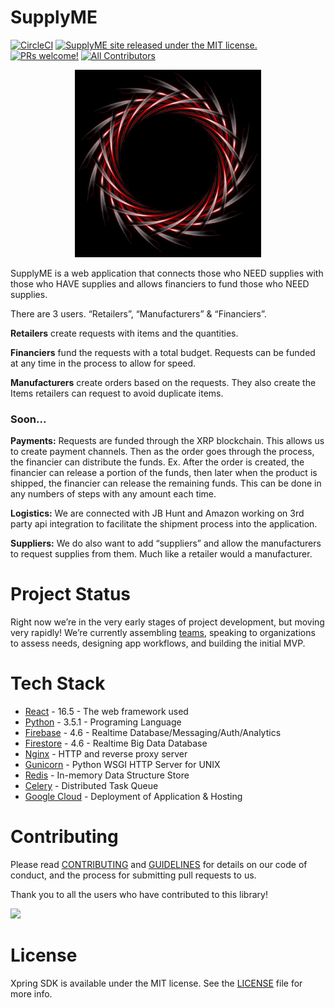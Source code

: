 # SupplyME

[![CircleCI](https://circleci.com/gh/CASL-AE/supplyme-admin.svg?style=svg&circle-token=96cba64460e7ac5f2a898d06b3755b6fb9e599bc)](https://circleci.com/gh/CASL-AE/supplyme-admin)
[![SupplyME site released under the MIT license.](https://img.shields.io/badge/license-MIT-blue.svg)](./LICENSE)
[![PRs welcome!](https://img.shields.io/badge/PRs-welcome-brightgreen.svg)](./CONTRIBUTING.md)
[![All Contributors](https://img.shields.io/badge/all_contributors-1-blue.svg?style=flat-square)](#contributors-)


<p align="center">
  <img height="300px" width="auto" src="public/www/images/logo.png">
</p>

SupplyME is a web application that connects those who NEED supplies with those who HAVE supplies and allows financiers to fund those who NEED supplies.

There are 3 users. “Retailers”, “Manufacturers” & “Financiers”.

**Retailers** create requests with items and the quantities.

**Financiers** fund the requests with a total budget. Requests can be funded at any time in the process to allow for speed.

**Manufacturers** create orders based on the requests. They also create the Items retailers can request to avoid duplicate items.

### Soon...

**Payments:** Requests are funded through the XRP blockchain. This allows us to create payment channels. Then as the order goes through the process, the financier can distribute the funds. Ex. After the order is created, the financier can release a portion of the funds, then later when the product is shipped, the financier can release the remaining funds. This can be done in any numbers of steps with any amount each time.

**Logistics:** We are connected with JB Hunt and Amazon working on 3rd party api integration to facilitate the shipment process into the application.

**Suppliers:** We do also want to add “suppliers” and allow the manufacturers to request supplies from them. Much like a retailer would a manufacturer.


# Project Status
Right now we’re in the very early stages of project development, but moving very rapidly! We’re currently assembling [teams](https://github.com/covidaidapp/info#project-team), speaking to organizations to assess needs, designing app workflows, and building the initial MVP.

# Tech Stack

* [React](https://www.react.com/) - 16.5 - The web framework used
* [Python](https://www.python.org/download/releases/3.5.1/) - 3.5.1 - Programing Language
* [Firebase](https://firebase.google.com/) - 4.6 - Realtime Database/Messaging/Auth/Analytics
* [Firestore](https://firebase.google.com/docs/firestore/) - 4.6 - Realtime Big Data Database
* [Nginx](https://nginx.org/en/) - HTTP and reverse proxy server
* [Gunicorn](https://github.com/benoitc/gunicorn) - Python WSGI HTTP Server for UNIX
* [Redis](https://redis.io/) - In-memory Data Structure Store
* [Celery](https://github.com/celery/celery) - Distributed Task Queue
* [Google Cloud](https://google.com) - Deployment of Application & Hosting

# Contributing

Please read [CONTRIBUTING](CONTRIBUTING.md) and [GUIDELINES](GUIDELINES.md) for details on our code of conduct, and the process for submitting pull requests to us.

Thank you to all the users who have contributed to this library!

<a href="https://github.com/CASL-AE/supplyme-admin/graphs/contributors">
  <img src="https://contributors-img.firebaseapp.com/image?repo=CASL-AE/supplyme-admin" />
</a>

# License

Xpring SDK is available under the MIT license. See the [LICENSE](LICENSE) file for more info.
